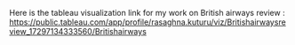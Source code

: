 Here is the tableau visualization link for my work on British airways review : 
https://public.tableau.com/app/profile/rasaghna.kuturu/viz/Britishairwaysreview_17297134333560/Britishairways
